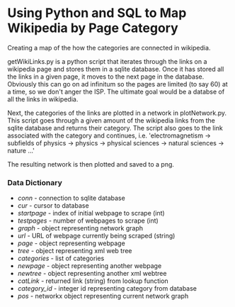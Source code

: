 # Using Python and SQL to Map Wikipedia by Page Category 

Creating a map of the how the categories are connected in wikipedia.

getWikiLinks.py is a python script that iterates through the links on a wikipedia page and stores them in a sqlite database. 
Once it has stored all the links in a given page, it moves to the next page in the database. 
Obviously this can go on ad infinitum so the pages are limited (to say 60) at a time, so we don't anger the ISP. 
The ultimate goal would be a databse of all the links in wikipedia.

Next, the categories of the links are plotted in a network in plotNetwork.py. 
This script goes through a given amount of the wikipedia links from the sqlite database and returns their category. 
The script also goes to the link associated with the category and continues, i.e. 'electromagnetism -> subfields of physics -> physics -> physical sciences -> natural sciences -> nature ...'

The resulting network is then plotted and saved to a png.

### Data Dictionary

- *conn* - connection to sqlite database
- *cur* - cursor to database
- *startpage* - index of initial webpage to scrape (int)
- *testpages* - number of webpages to scrape (int)
- *graph* - object representing network graph
- *url* - URL of webpage currently being scraped (string)
- *page* - object representing webpage
- *tree* - object representing xml web tree
- *categories* - list of categories
- *newpage* - object representing another webpage  
- *newtree* - object representing another xml webtree  
- *catLink* - returned link (string) from lookup function
- *category_id* - integer id representing category from database
- *pos* - networkx object representing current network graph
